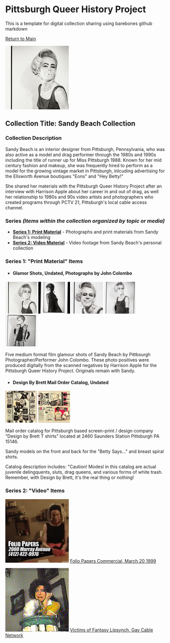 # Pittsburgh Queer History Project
This is a template for digital collection sharing using barebones github markdown

[Return to Main](https://github.com/happle-happle/pqhp-digital-archive/tree/main)


![black and white photograph of a drag queen in a vintage silk sleeveless blouse](/collections/Sandy-Beach-Collection/image-files/glamor1thumb.jpg)
## Collection Title: Sandy Beach Collection
### Collection Description
Sandy Beach is an interior designer from Pittsburgh, Pennsylvania, who was also active as a model and drag performer through the 1980s and 1990s including the title of runner up for Miss Pittsburgh 1988. Known for her mid century fashion and makeup, she was frequently hired to perform as a model for the growing vintage market in Pittsburgh, inlcuding advertising for the Ellsworth Avenue boutiques "Eons" and "Hey Betty!"

She shared her materials with the Pittsburgh Queer History Project after an interview with Harrison Apple about her career in and out of drag, as well her relationship to 1980s and 90s video artists and photographers who created programs through PCTV 21, Pittsburgh's local cable access channel. 

### Series *(Items within the collection organized by topic or media)*
- [**Series 1: Print Material**](#series-1-print-material-items) - Photographs and print materials from Sandy Beach's modeling
- [**Series 2: Video Material**](#series-2-video-items) - Video footage from Sandy Beach's personal collection

### Series 1: "Print Material" Items
- #### Glamor Shots, Undated, Photographs by John Colombo
<p float="left">
  <img src="/collections/Sandy-Beach-Collection/image-files/glamor1thumb.jpg" width="100" />
  <img src="/collections/Sandy-Beach-Collection/image-files/glamor2thumb.jpg" width="100" />
  <img src="/collections/Sandy-Beach-Collection/image-files/glamor3thumb.jpg" width="100" />
  <img src="/collections/Sandy-Beach-Collection/image-files/glamor4thumb.jpg" width="100" />
  <img src="/collections/Sandy-Beach-Collection/image-files/glamor5thumb.jpg" width="100" />
</p>

Five medium format film glamour shots of Sandy Beach by Pittbsurgh Photographer/Performer John Colombo. These photo positives were produced digitally from the scanned negatives by Harrison Apple for the Pittsburgh Queer History Project. Originals remain with Sandy.

- #### Design By Brett Mail Order Catalog, Undated
<p float="left">
  <img src="/collections/Sandy-Beach-Collection/image-files/bretdesign1thumb.jpg" width="100" />
  <img src="/collections/Sandy-Beach-Collection/image-files/bretdesign2thumb.jpg" width="100" />
</p>
Mail order catalog for Pittsburgh based screen-print / design company "Design by Brett T shirts" located at 2460 Saunders Station Pittsburgh PA 15146.

Sandy models on the front and back for the "Betty Says..." and breast spiral shirts.

Catalog description includes:
"Caution! Modesl in this catalog are actual juvenile delingquents, sluts, drag queens, and various forms of white trash. Remember, with Design by Brett, it's the real thing or nothing!


### Series 2: "Video" Items

[![a blonde drag queen sits at a desk in a black dress with the text folio papers and its murray avenue address](/collections/Sandy-Beach-Collection/image-files/papersthumb.png)](https://vimeo.com/355874847?share=copy) [Folio Papers Commercial, March 20 1999](https://vimeo.com/355874847?share=copy)

[![a drag queen leans her head on a marble and brass newel post](/collections/Sandy-Beach-Collection/image-files/victimsthumb.png)](https://vimeo.com/355874847?share=copy) [Victims of Fantasy Lipsynch, Gay Cable Network](https://vimeo.com/455594708?share=copy)
